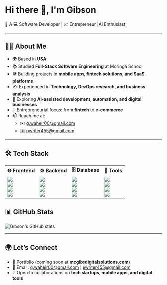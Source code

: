 # Hi there 👋, I'm Gibson  

🚀 A 💻 Software Developer | 📈 Entrepreneur  |Ai Enthusiast 

---

## 👨‍💻 About Me  
- 🌍 Based in **USA**  
- 📚 Studied  **Full-Stack Software Engineering** at Moringa School  
- 🛠️ Building projects in **mobile apps, fintech solutions, and SaaS platforms**  
- ✍️ Experienced in **Technology, DevOps research, and business analysis**  
- 🎯 Exploring **AI-assisted development, automation, and digital businesses**  
- 💡 Entrepreneurial focus: from **fintech** to **e-commerce**  
- 📫 Reach me at:  
  - ✉️ g.waheir00@gmail.com  
  - ✉️ pwriter455@gmail.com  

---
 

## 🛠️ Tech Stack  

<div align="center">

<table>
  <tr>
    <td><b>🌐 Frontend</b></td>
    <td><b>⚙️ Backend</b></td>
    <td><b>🗄️ Database</b></td>
    <td><b>🔧 Tools</b></td>
  </tr>
  <tr>
    <td>
      <img src="https://img.shields.io/badge/React-20232A?style=flat&logo=react&logoColor=61DAFB"><br>
      <img src="https://img.shields.io/badge/Next.js-000000?style=flat&logo=next.js&logoColor=white"><br>
      <img src="https://img.shields.io/badge/JavaScript-F7DF1E?style=flat&logo=javascript&logoColor=black"><br>
      <img src="https://img.shields.io/badge/Tailwind_CSS-38B2AC?style=flat&logo=tailwind-css&logoColor=white">
    </td>
    <td>
      <img src="https://img.shields.io/badge/Node.js-43853D?style=flat&logo=node.js&logoColor=white"><br>
      <img src="https://img.shields.io/badge/Python-14354C?style=flat&logo=python&logoColor=white"><br>
      <img src="https://img.shields.io/badge/Django-092E20?style=flat&logo=django&logoColor=white"><br>
      <img src="https://img.shields.io/badge/Flask-000000?style=flat&logo=flask&logoColor=white">
    </td>
    <td>
      <img src="https://img.shields.io/badge/PostgreSQL-316192?style=flat&logo=postgresql&logoColor=white"><br>
      <img src="https://img.shields.io/badge/MySQL-005C84?style=flat&logo=mysql&logoColor=white"><br>
      <img src="https://img.shields.io/badge/Supabase-3ECF8E?style=flat&logo=supabase&logoColor=white"><br>
      <img src="https://img.shields.io/badge/Firebase-FFCA28?style=flat&logo=firebase&logoColor=black">
    </td>
    <td>
      <img src="https://img.shields.io/badge/Git-F05032?style=flat&logo=git&logoColor=white"><br>
      <img src="https://img.shields.io/badge/GitHub-181717?style=flat&logo=github&logoColor=white"><br>
      <img src="https://img.shields.io/badge/VS%20Code-0078d7?style=flat&logo=visual-studio-code&logoColor=white"><br>
      <img src="https://img.shields.io/badge/Netlify-00C7B7?style=flat&logo=netlify&logoColor=white">
    </td>
  </tr>
</table>

</div>


## 📊 GitHub Stats  
![Gibson's GitHub stats](https://github-readme-stats.vercel.app/api?username=gibsonwaheire&show_icons=true&theme=radical)  

---

## 🌍 Let’s Connect  
- 💼 Portfolio (coming soon at **mcgibsdigitalsolutions.com**)  
- 📧 Email: g.waheir00@gmail.com | pwriter455@gmail.com  
- 💡 Open to collaborations on **tech startups, mobile apps, and digital tools**  

